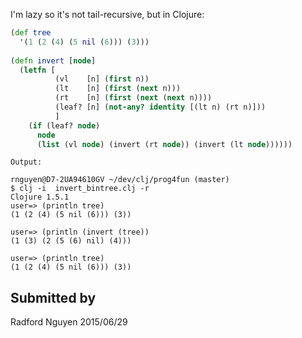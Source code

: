 I'm lazy so it's not tail-recursive, but in Clojure:

```clojure
(def tree
  '(1 (2 (4) (5 nil (6))) (3)))
 
(defn invert [node]
  (letfn [
          (vl    [n] (first n))
          (lt    [n] (first (next n)))
          (rt    [n] (first (next (next n))))
          (leaf? [n] (not-any? identity [(lt n) (rt n)]))
          ]
    (if (leaf? node)
      node
      (list (vl node) (invert (rt node)) (invert (lt node))))))
```
 
```
Output:
 
rnguyen@D7-2UA94610GV ~/dev/clj/prog4fun (master)
$ clj -i  invert_bintree.clj -r
Clojure 1.5.1
user=> (println tree)
(1 (2 (4) (5 nil (6))) (3))

user=> (println (invert (tree))
(1 (3) (2 (5 (6) nil) (4)))

user=> (println tree)
(1 (2 (4) (5 nil (6))) (3))
```


## Submitted by

Radford Nguyen
2015/06/29
